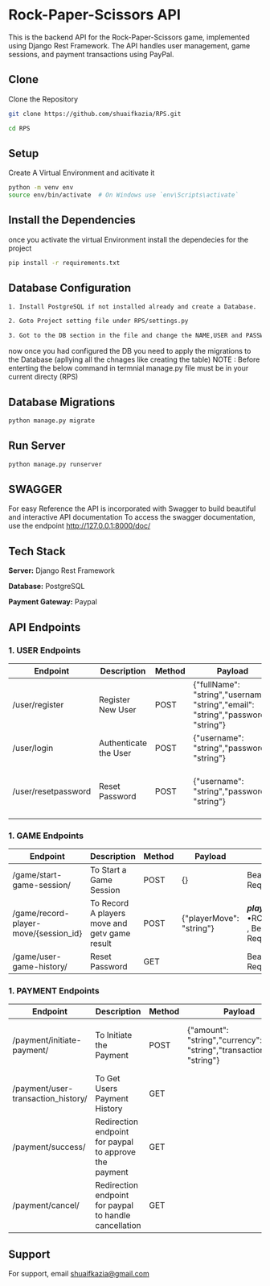 
# Rock-Paper-Scissors API

This is the backend API for the Rock-Paper-Scissors game, implemented using Django Rest Framework. The API handles user management, game sessions, and payment transactions using PayPal.


## Clone

Clone the Repository

```bash
git clone https://github.com/shuaifkazia/RPS.git 
```

```bash
cd RPS
```

## Setup
Create A Virtual Environment and acitivate it

```bash
python -m venv env
source env/bin/activate  # On Windows use `env\Scripts\activate`
```

## Install the Dependencies
once you activate the virtual Environment install the dependecies for the project
```bash
pip install -r requirements.txt
```

## Database Configuration
```bash
1. Install PostgreSQL if not installed already and create a Database.

2. Goto Project setting file under RPS/settings.py

3. Got to the DB section in the file and change the NAME,USER and PASSWORD values to match to your Postgres username as USER and password as PASSWORD and DB name as NAME(you created

```

now once you had configured the DB you need to apply the migrations to the Database (apllying all the chnages like creating the table)
NOTE :  Before enterting the below command in termnial manage.py file must be in your current directy (RPS)

## Database Migrations

```bash
python manage.py migrate
```

## Run Server

```bash
python manage.py runserver
```

## SWAGGER
For easy Reference the API is incorporated with Swagger to build beautiful and interactive API documentation
To access the swagger documentation, use the endpoint
http://127.0.0.1:8000/doc/





## Tech Stack

**Server:** Django Rest Framework

**Database:** PostgreSQL

**Payment Gateway:** Paypal
## API Endpoints
### 1. USER Endpoints

| Endpoint  | Description | Method | Payload | Note |
| ------------- | ------------- | ------------- | ------------- | ------------- |
| /user/register  | Register New User  | POST | {"fullName": "string","username": "string","email": "string","password": "string"}| | 
| /user/login  | Authenticate the User  | POST | {"username": "string","password": "string"}| |
| /user/resetpassword | Reset Password  | POST |{"username": "string","password": "string"}| Bearer Token in header is Required|

### 1. GAME Endpoints

| Endpoint  | Description | Method | Payload | Note |
| ------------- | ------------- | ------------- | ------------- | ------------- |
| /game/start-game-session/  | To Start a Game Session  | POST | {} | Bearer Token in header is Required| 
| /game/record-player-move/{session_id}  | To Record A players move and getv game result  | POST | {"playerMove": "string"} |***playerMove:*** •ROCK,•PAPER,•SCISSORS , Bearer Token in header is Required|
| /game/user-game-history/ | Reset Password  | GET | | Bearer Token in header is Required|


### 1. PAYMENT Endpoints

| Endpoint  | Description | Method | Payload | Note |
| ------------- | ------------- | ------------- | ------------- | ------------- |
| /payment/initiate-payment/  | To Initiate the Payment  | POST | {"amount": "string","currency": "string","transaction_type": "string"}| ***transaction_type:*** •Deposit ,***currency:***USD , Bearer Token in header is Required  | 
| /payment/user-transaction_history/  | To Get Users Payment History  | GET | | Bearer Token in header is Required|
| /payment/success/ | Redirection endpoint for paypal to approve the payment  | GET | | Bearer Token in header is Required|
| /payment/cancel/ | Redirection endpoint for paypal to handle cancellation  | GET | | Bearer Token in header is Required|


## Support

For support, email shuaifkazia@gmail.com

